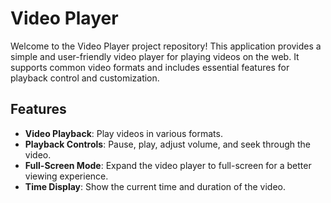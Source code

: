 # Video Player

Welcome to the Video Player project repository! This application provides a simple and user-friendly video player for playing videos on the web. It supports common video formats and includes essential features for playback control and customization.

## Features

- **Video Playback**: Play videos in various formats.
- **Playback Controls**: Pause, play, adjust volume, and seek through the video.
- **Full-Screen Mode**: Expand the video player to full-screen for a better viewing experience.
- **Time Display**: Show the current time and duration of the video.

